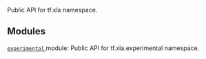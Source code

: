 Public API for tf.xla namespace.



## Modules
[ `experimental` ](https://tensorflow.google.cn/api_docs/python/tf/xla/experimental) module: Public API for tf.xla.experimental namespace.

